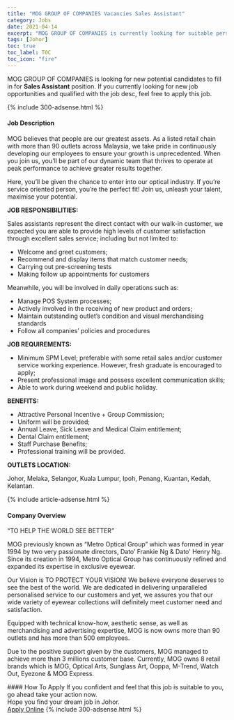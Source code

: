 ```yaml
---
title: "MOG GROUP OF COMPANIES Vacancies Sales Assistant" 
category: Jobs 
date: 2021-04-14 
excerpt: "MOG GROUP OF COMPANIES is currently looking for suitable person to fill in the Sales Assistant which based in Johor" 
tags: [Johor] 
toc: true 
toc_label: TOC 
toc_icon: "fire" 
--- 
```


<p>MOG GROUP OF COMPANIES is looking for new potential candidates to fill in for <b>Sales Assistant</b> position. If you currently looking for new job opportunities and qualified with the job desc, feel free to apply this job.
</p>{% include 300-adsense.html %} 
<div><div><h4>Job Description</h4></div><div><div><span><div><p>MOG believes that people are our greatest assets. As a listed retail chain with more than 90 outlets across Malaysia, we take pride in continuously developing our employees to ensure your growth is unprecedented. When you join us, you&#8217;ll be part of our dynamic team that thrives to operate at peak performance to achieve greater results together.</p><p>Here, you&#8217;ll be given the chance to enter into our optical industry. If you&#8217;re service oriented person, you&#8217;re the perfect fit! Join us, unleash your talent, maximise your potential.</p><p><strong>JOB RESPONSIBILITIES:</strong></p><p>Sales assistants represent the direct contact with our walk-in customer, we expected you are able to provide high levels of customer satisfaction through excellent sales service; including but not limited to:</p><ul><li>Welcome and greet customers;</li><li>Recommend and display items that match customer needs;</li><li>Carrying out pre-screening tests</li><li>Making follow up appointments for customers</li></ul><p>Meanwhile, you will be involved in daily operations such as:</p><ul><li><span>Manage POS System processes;</span></li><li>A<span>ctively involved in the receiving of new product and orders;</span></li><li><span>Maintain outstanding outlet&#8217;s condition and visual merchandising standards</span></li><li><span>Follow all companies&#8217; policies and procedures</span></li></ul><p><strong>JOB REQUIREMENTS:</strong></p><ul><li>Minimum SPM Level; preferable with some retail sales and/or customer service working experience. However, fresh graduate is encouraged to apply;</li><li>Present professional image and possess excellent communication skills;</li><li>Able to work during weekend and public holiday.</li></ul><p><strong>BENEFITS:</strong></p><ul><li>Attractive Personal Incentive + Group Commission;</li><li>Uniform will be provided;</li><li>Annual Leave, Sick Leave and Medical Claim entitlement;</li><li>Dental Claim entitlement;</li><li>Staff Purchase Benefits;</li><li>Professional training will be provided.</li></ul><p><strong>OUTLETS LOCATION:</strong></p><p>Johor, Melaka, Selangor, Kuala Lumpur, Ipoh, Penang, Kuantan, Kedah, Kelantan.</p></div></span></div></div></div> 
{% include article-adsense.html %} 
<div><div><h4>Company Overview</h4></div><div><div><span><div><p>&#8220;TO HELP THE WORLD SEE BETTER&#8221;</p><p>MOG previously known as &#8220;Metro Optical Group&#8221; which was formed in year 1994 by two very passionate directors, Dato&#8217; Frankie Ng &amp; Dato' Henry Ng. Since its creation in 1994, Metro Optical Group has continuously refined and expanded its expertise in exclusive eyewear.</p><p>Our Vision is TO PROTECT YOUR VISION! We believe everyone deserves to see the best of the world. We are dedicated in delivering unparalleled personalised service to our customers and yet, we assures you that our wide variety of eyewear collections will definitely meet customer need and satisfaction.</p><p>Equipped with technical know-how, aesthetic sense, as well as merchandising and advertising expertise, MOG is now owns more than 90 outlets and has more than 500 employees.</p><p>Due to the positive support given by the customers, MOG managed to achieve more than 3 millions customer base. Currently, MOG owns 8 retail brands which is MOG, Optical Arts, Sunglass Art, Ooppa, M-Trend, Watch Out, Eyezone &amp; MOG Express.</p></div></span></div></div></div> 
#### How To Apply 
If you confident and feel that this job is suitable to you, go ahead take your action now. <br/> 
Hope you find your dream job in Johor. <br/> 
<a href="https://www.jobstreet.com.my/en/job/sales-assistant-4537769?jobId=jobstreet-my-job-4537769&" class="btn btn--info" target="_blank" rel="nofollow noopenner">Apply Online</a> 
{% include 300-adsense.html %} 